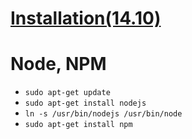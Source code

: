 # [Installation(14.10)](https://www.digitalocean.com/community/tutorials/how-to-install-node-js-on-ubuntu-16-04)

# Node, NPM
- `sudo apt-get update`
- `sudo apt-get install nodejs`
- `ln -s /usr/bin/nodejs /usr/bin/node`
- `sudo apt-get install npm`
